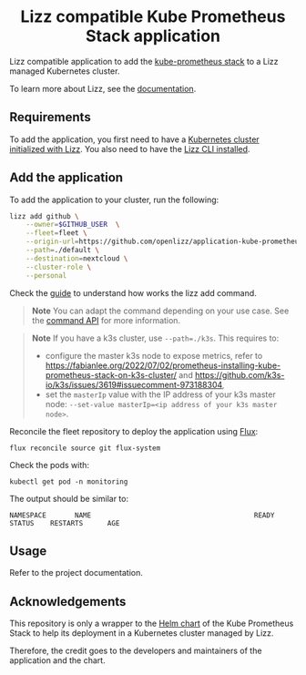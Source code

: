 <h1 align="center">Lizz compatible Kube Prometheus Stack application</h1>

Lizz compatible application to add the [kube-prometheus stack](https://github.com/prometheus-community/helm-charts/tree/main/charts/kube-prometheus-stack) to a Lizz managed Kubernetes cluster.

To learn more about Lizz, see the [documentation](https://openlizz.com).

## Requirements

To add the application, you first need to have a [Kubernetes cluster initialized with Lizz](https://openlizz.com/docs/guides/init).
You also need to have the [Lizz CLI installed](https://openlizz.com/docs/installation).

## Add the application

To add the application to your cluster, run the following:

```bash
lizz add github \
    --owner=$GITHUB_USER  \
    --fleet=fleet \
    --origin-url=https://github.com/openlizz/application-kube-prometheus-stack \
    --path=./default \
    --destination=nextcloud \
    --cluster-role \
    --personal
```

Check the [guide](https://openlizz.com/docs/guides/add) to understand how works the lizz add command.

> **Note**
> You can adapt the command depending on your use case. See the [command API](https://openlizz.com/docs/cli/lizz_add_github) for more information.

> **Note**
> If you have a k3s cluster, use `--path=./k3s`. This requires to:
>
> - configure the master k3s node to expose metrics, refer to https://fabianlee.org/2022/07/02/prometheus-installing-kube-prometheus-stack-on-k3s-cluster/ and https://github.com/k3s-io/k3s/issues/3619#issuecomment-973188304,
> - set the `masterIp` value with the IP address of your k3s master node: `--set-value masterIp=<ip address of your k3s master node>`.

Reconcile the fleet repository to deploy the application using [Flux](https://fluxcd.io/):

```
flux reconcile source git flux-system
```

Check the pods with:

```
kubectl get pod -n monitoring
```

The output should be similar to:

```
NAMESPACE       NAME                                        READY   STATUS    RESTARTS      AGE
```

## Usage

Refer to the project documentation.

## Acknowledgements

This repository is only a wrapper to the [Helm chart](https://github.com/prometheus-community/helm-charts/tree/main/charts/kube-prometheus-stack) of the Kube Prometheus Stack to help its deployment in a Kubernetes cluster managed by Lizz.

Therefore, the credit goes to the developers and maintainers of the application and the chart.
